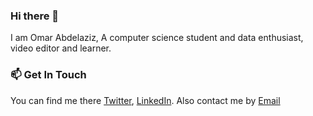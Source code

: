 ### Hi there 👋
I am Omar Abdelaziz, A computer science student and data enthusiast, video editor and learner. 

### 📫 Get In Touch
You can find me there [Twitter](https://twitter.com/omarabdelaz1z), [LinkedIn](https://www.linkedin.com/in/omarabdelaz1z). Also contact me by [Email](mailto:omarabdelaziz042@gmail.com)

<!--
**omarabdelaz1z/omarabdelaz1z** is a ✨ _special_ ✨ repository because its `README.md` (this file) appears on your GitHub profile.

Here are some ideas to get you started:

- 🔭 I’m currently working on ...
- 🌱 I’m currently learning ...
- 👯 I’m looking to collaborate on ...
- 🤔 I’m looking for help with ...
- 💬 Ask me about ...
- 📫 How to reach me: ...
- 😄 Pronouns: ...
- ⚡ Fun fact: ...
-->
